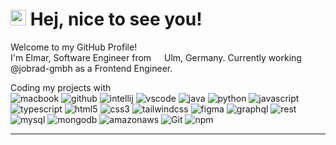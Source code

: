 # <img src="https://raw.githubusercontent.com/Tarikul-Islam-Anik/Animated-Fluent-Emojis/master/Emojis/People%20with%20activities/Man%20Biking%20Light%20Skin%20Tone.png" alt="Man Biking Light Skin Tone" width="25" height="25" /> Hej, nice to see you!

Welcome to my GitHub Profile!  
I'm Elmar, Software Engineer from <img src= "https://cdn-icons-png.flaticon.com/512/197/197571.png" width="13"/> Ulm, Germany.
Currently working @jobrad-gmbh as a Frontend Engineer. 

Coding my projects with  
![macbook](https://img.shields.io/badge/MacBook-999999?style=flat-square&logo=Apple&logoColor=white)
![github](https://img.shields.io/badge/GitHub-000000?style=flat-square&logo=GitHub&logoColor=white)
![intellij](https://img.shields.io/badge/IntelliJ%20IDEA-000000?style=flat-square&logo=IntelliJ%20IDEA&logoColor=white)
![vscode](https://img.shields.io/badge/Visual%20Studio%20Code-007ACC?style=flat-square&logo=Visual%20Studio%20Code&logoColor=white)
![java](https://img.shields.io/badge/Java-007396?style=flat-square&logo=Java&logoColor=white)
![python](https://img.shields.io/badge/Python-3776AB?style=flat-square&logo=Python&logoColor=white)
![javascript](https://img.shields.io/badge/JavaScript-F7DF1E?style=flat-square&logo=JavaScript&logoColor=black)
![typescript](https://img.shields.io/badge/TypeScript-007ACC?style=flat-square&logo=TypeScript&logoColor=white)
![html5](https://img.shields.io/badge/HTML5-E34F26?style=flat-square&logo=HTML5&logoColor=white)
![css3](https://img.shields.io/badge/CSS3-1572B6?style=flat-square&logo=CSS3&logoColor=white)
![tailwindcss](https://img.shields.io/badge/Tailwind%20CSS-38B2AC?style=flat-square&logo=Tailwind%20CSS&logoColor=white)
![figma](https://img.shields.io/badge/Figma-F24E1E?style=flat-square&logo=Figma&logoColor=white)
![graphql](https://img.shields.io/badge/GraphQL-E10098?style=flat-square&logo=GraphQL&logoColor=white)
![rest](https://img.shields.io/badge/REST-000000?style=flat-square&logo=REST&logoColor=white)
![mysql](https://img.shields.io/badge/MySQL-4479A1?style=flat-square&logo=MySQL&logoColor=white)
![mongodb](https://img.shields.io/badge/MongoDB-47A248?style=flat-square&logo=MongoDB&logoColor=white)
![amazonaws](https://img.shields.io/badge/Amazon%20AWS-232F3E?style=flat-square&logo=Amazon%20AWS&logoColor=white)
![Git](https://img.shields.io/badge/Git-F05032?style=flat-square&logo=Git&logoColor=white)
![npm](https://img.shields.io/badge/npm-CB3837?style=flat-square&logo=npm&logoColor=white)

---
